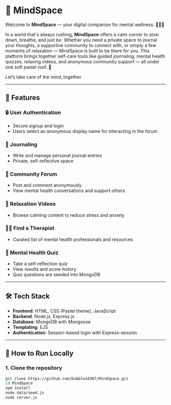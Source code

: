 # 🧠 MindSpace

Welcome to **MindSpace** — your digital companion for mental wellness. 🧘‍♀️💬

In a world that's always rushing, **MindSpace** offers a calm corner to slow down, breathe, and just *be*.
Whether you need a private space to journal your thoughts, a supportive community to connect with, or simply a few moments of relaxation — MindSpace is built to be there for you.
This platform brings together self-care tools like guided journaling, mental health quizzes, relaxing videos, and anonymous community support — all under one soft pastel roof. 🌸

Let’s take care of the mind, together.

---

## 🌟 Features

### 🔒 User Authentication
- Secure signup and login
- Users select an anonymous display name for interacting in the forum

### 📔 Journaling
- Write and manage personal journal entries
- Private, self-reflective space

### 👥 Community Forum
- Post and comment anonymously
- View mental health conversations and support others

### 🎥 Relaxation Videos
- Browse calming content to reduce stress and anxiety

### 🧑‍⚕️ Find a Therapist
- Curated list of mental health professionals and resources

### 🧠 Mental Health Quiz
- Take a self-reflection quiz
- View results and score history
- Quiz questions are seeded into MongoDB

---

## 🛠️ Tech Stack

- **Frontend**: HTML, CSS (Pastel theme), JavaScript
- **Backend**: Node.js, Express.js
- **Database**: MongoDB with Mongoose
- **Templating**: EJS
- **Authentication**: Session-based login with Express-session

---

## 🧪 How to Run Locally

### 1. Clone the repository

```bash
git clone https://github.com/bubbles0307/MindSpace.git
cd MindSpace
npm install
node data/seed.js
node server.js
